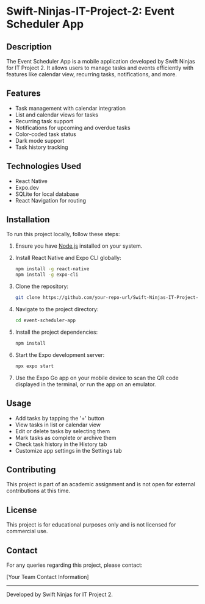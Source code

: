 # Swift-Ninjas-IT-Project-2: Event Scheduler App

## Description

The Event Scheduler App is a mobile application developed by Swift Ninjas for IT Project 2. It allows users to manage tasks and events efficiently with features like calendar view, recurring tasks, notifications, and more.

## Features

- Task management with calendar integration
- List and calendar views for tasks
- Recurring task support
- Notifications for upcoming and overdue tasks
- Color-coded task status
- Dark mode support
- Task history tracking

## Technologies Used

- React Native
- Expo.dev
- SQLite for local database
- React Navigation for routing

## Installation

To run this project locally, follow these steps:

1. Ensure you have [Node.js](https://nodejs.org/) installed on your system.
2. Install React Native and Expo CLI globally:

   ```sh
   npm install -g react-native
   npm install -g expo-cli
   ```

3. Clone the repository:

   ```sh
   git clone https://github.com/your-repo-url/Swift-Ninjas-IT-Project-2.git
   ```

4. Navigate to the project directory:

   ```sh
   cd event-scheduler-app
   ```

5. Install the project dependencies:

   ```sh
   npm install
   ```

6. Start the Expo development server:

   ```sh
   npx expo start
   ```

7. Use the Expo Go app on your mobile device to scan the QR code displayed in the terminal, or run the app on an emulator.

## Usage

- Add tasks by tapping the '+' button
- View tasks in list or calendar view
- Edit or delete tasks by selecting them
- Mark tasks as complete or archive them
- Check task history in the History tab
- Customize app settings in the Settings tab

## Contributing

This project is part of an academic assignment and is not open for external contributions at this time.

## License

This project is for educational purposes only and is not licensed for commercial use.

## Contact

For any queries regarding this project, please contact:

[Your Team Contact Information]

---

Developed by Swift Ninjas for IT Project 2.
